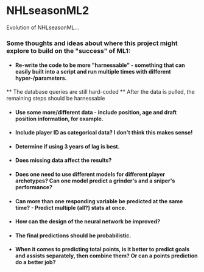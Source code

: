 # NHLseasonML2
Evolution of NHLseasonML...

### Some thoughts and ideas about where this project might explore to build on the "success" of ML1:
* #### Re-write the code to be more "harnessable" - something that can easily built into a script and run multiple times with different hyper-/parameters.
** The database queries are still hard-coded
** After the data is pulled, the remaining steps should be harnessable
* #### Use some more/different data - include position, age and draft position information, for example.
* #### Include player ID as categorical data? I don't think this makes sense!
* #### Determine if using 3 years of lag is best.
* #### Does missing data affect the results?
* #### Does one need to use different models for different player archetypes? Can one model predict a grinder's and a sniper's performance?
* #### Can more than one responding variable be predicted at the same time? - Predict multiple (all?) stats at once.
* #### How can the design of the neural network be improved?
* #### The final predictions should be probabilistic.
* #### When it comes to predicting total points, is it better to predict goals and assists separately, then combine them? Or can a points prediction do a better job?
